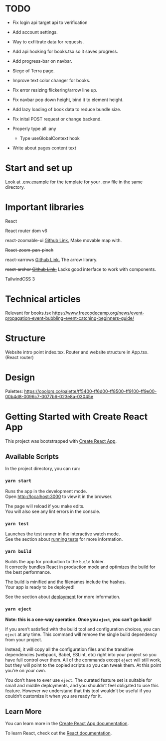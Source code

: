 # TODO

- Fix login api target api to verification

- Add account settings.

- Way to exfiltrate data for requests.

- Add api hooking for books.tsx so it saves progress.

- Add progress-bar on navbar.

- Siege of Terra page.

- Improve text color changer for books.

- Fix error resizing flickering/arrow line up.

- Fix navbar pop down height, bind it to element height.

- Add lazy loading of book data to reduce bundle size.

- Fix inital POST request or change backend.

- Properly type all :any
    - Type useGlobalContext hook

- Write about pages content text

# Start and set up

Look at [.env.example](.env.example) for the template for your .env file in the same directory.


# Important libraries
React

React router dom v6

react-zoomable-ui [Github Link.](https://github.com/aarondail/react-zoomable-ui) Make movable map with.

~~React-zoom-pan-pinch~~

react-xarrows [Github Link.](https://github.com/Eliav2/react-xarrows) The arrow library.

~~react-archer [Github Link.](https://github.com/pierpo/react-archer)~~ Lacks good interface to work with components.

TailwindCSS 3

# Technical articles
Relevant for books.tsx https://www.freecodecamp.org/news/event-propagation-event-bubbling-event-catching-beginners-guide/

# Structure
Website intro point index.tsx.
Router and website structure in App.tsx. (React router)

# Design
Palettes: https://coolors.co/palette/ff5400-ff6d00-ff8500-ff9100-ff9e00-00b4d8-0096c7-0077b6-023e8a-03045e


# Getting Started with Create React App

This project was bootstrapped with [Create React App](https://github.com/facebook/create-react-app).

## Available Scripts

In the project directory, you can run:

### `yarn start`

Runs the app in the development mode.\
Open [http://localhost:3000](http://localhost:3000) to view it in the browser.

The page will reload if you make edits.\
You will also see any lint errors in the console.

### `yarn test`

Launches the test runner in the interactive watch mode.\
See the section about [running tests](https://facebook.github.io/create-react-app/docs/running-tests) for more information.

### `yarn build`

Builds the app for production to the `build` folder.\
It correctly bundles React in production mode and optimizes the build for the best performance.

The build is minified and the filenames include the hashes.\
Your app is ready to be deployed!

See the section about [deployment](https://facebook.github.io/create-react-app/docs/deployment) for more information.

### `yarn eject`

**Note: this is a one-way operation. Once you `eject`, you can’t go back!**

If you aren’t satisfied with the build tool and configuration choices, you can `eject` at any time. This command will remove the single build dependency from your project.

Instead, it will copy all the configuration files and the transitive dependencies (webpack, Babel, ESLint, etc) right into your project so you have full control over them. All of the commands except `eject` will still work, but they will point to the copied scripts so you can tweak them. At this point you’re on your own.

You don’t have to ever use `eject`. The curated feature set is suitable for small and middle deployments, and you shouldn’t feel obligated to use this feature. However we understand that this tool wouldn’t be useful if you couldn’t customize it when you are ready for it.

## Learn More

You can learn more in the [Create React App documentation](https://facebook.github.io/create-react-app/docs/getting-started).

To learn React, check out the [React documentation](https://reactjs.org/).
